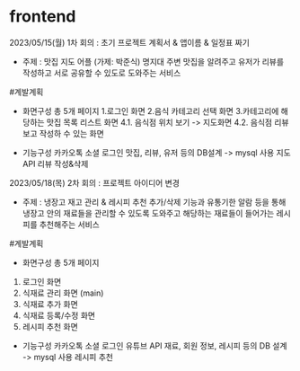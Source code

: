 # frontend
2023/05/15(월) 1차 회의 : 초기 프로젝트 계획서 & 앱이름 & 일정표 짜기

- 주제 : 맛집 지도 어플 (가제: 박준식)
명지대 주변 맛집을 알려주고 유저가 리뷰를 작성하고 서로 공유할 수 있도로 도와주는 서비스

#계발계획
- 화면구성 총 5개 페이지
1.로그인 화면
2.음식 카테고리 선택 화면
3.카테고리에 해당하는 맛집 목록 리스트 화면 
4.1. 음식점 위치 보기 -> 지도화면 
4.2. 음식점 리뷰 보고 작성하 수 있는 화면

- 기능구성
카카오톡 소셜 로그인
맛집, 리뷰, 유저 등의 DB설계 -> mysql 사용
지도 API
리뷰 작성&삭제

2023/05/18(목) 2차 회의 : 프로젝트 아이디어 변경

- 주제 : 냉장고 재고 관리 & 레시피 추천
추가/삭제 기능과 유통기한 알람 등을 통해 냉장고 안의 재료들을 관리할 수 있도록 도와주고 해당하는 재료들이 들어가는 레시피를 추천해주는 서비스

#계발계획
- 화면구성 총 5개 페이지
1. 로그인 화면
2. 식재료 관리 화면 (main)   
3. 식재료 추가 화면
4. 식재료 등록/수정 화면
5. 레시피 추천 화면
    
- 기능구성
카카오톡 소셜 로그인
유튜브 API
재료, 회원 정보, 레시피 등의 DB 설계 -> mysql 사용
레시피 추천
